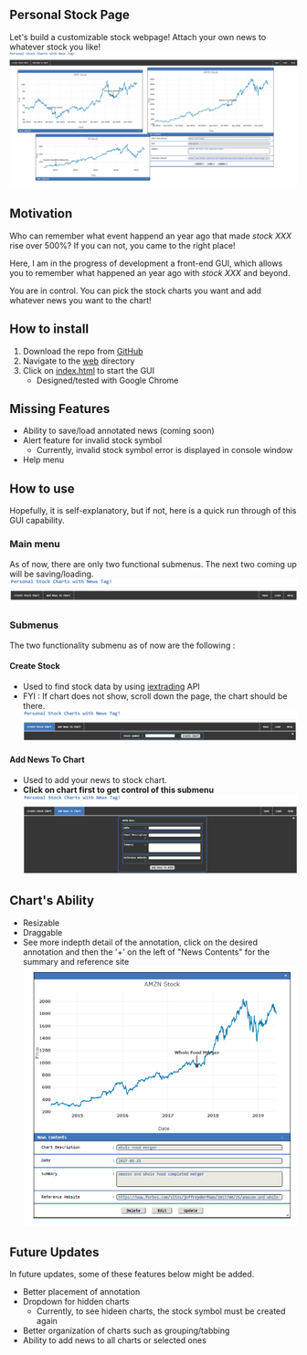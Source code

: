 ## Personal Stock Page
Let's build a customizable stock webpage!  Attach your own news to whatever stock you like!
![alt text](https://raw.githubusercontent.com/richardl911/personal-stock-page/master/images/highlight.PNG)

## Motivation
Who can remember what event happend an year ago that made <em> stock XXX </em> rise over 500%?  If you can not, you came to the right place!

Here, I am in the progress of development a front-end GUI, which allows you to remember what happened an year ago with <em> stock XXX </em> and beyond.

You are in control.  You can pick the stock charts you want and add whatever news you want to the chart!

## How to install
1. Download the repo from [GitHub](https://github.com/richardl911/personal-stock-page.git)
2. Navigate to the [web](./web/) directory
3. Click on [index.html](./web/index.html) to start the GUI
    * Designed/tested with Google Chrome

## Missing Features
- Ability to save/load annotated news (coming soon)
- Alert feature for invalid stock symbol
    + Currently, invalid stock symbol error is displayed in console window
- Help menu


## How to use
Hopefully, it is self-explanatory, but if not, here is a quick run through of this GUI capability.

### Main menu
As of now, there are only two functional submenus.  The next two coming up will be saving/loading.
![alt text](https://raw.githubusercontent.com/richardl911/personal-stock-page/master/images/menu.PNG)

### Submenus
The two functionality submenu as of now are the following :

#### Create Stock
- Used to find stock data by using [iextrading](https://iextrading.com) API
- FYI : If chart does not show, scroll down the page, the chart should be there.
![alt text](https://raw.githubusercontent.com/richardl911/personal-stock-page/master/images/createChart.PNG)

#### Add News To Chart
- Used to add your news to stock chart.<br>
- <strong> Click on chart first to get control of this submenu </strong>
![alt text](https://raw.githubusercontent.com/richardl911/personal-stock-page/master/images/addNews.PNG)

## Chart's Ability
- Resizable
- Draggable
- See more indepth detail of the annotation, click on the desired annotation and then the '+' on the left of "News Contents" for the summary and reference site
![alt text](https://raw.githubusercontent.com/richardl911/personal-stock-page/master/images/chart.PNG)

## Future Updates
In future updates, some of these features below might be added.
- Better placement of annotation
- Dropdown for hidden charts
    - Currently, to see hideen charts, the stock symbol must be created again
- Better organization of charts such as grouping/tabbing
- Ability to add news to all charts or selected ones
